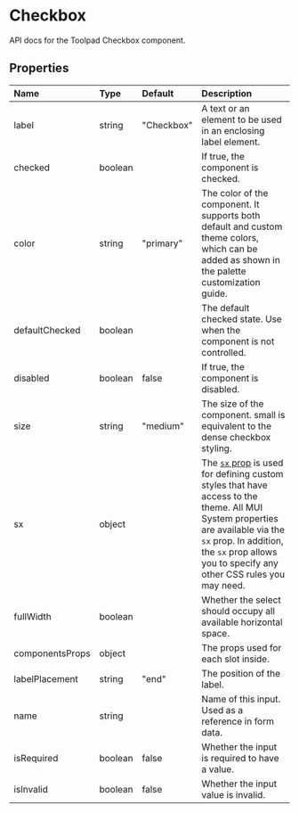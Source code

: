 <!-- This file has been auto-generated using `yarn docs:build:api`. -->

# Checkbox

<p class="description">API docs for the Toolpad Checkbox component.</p>

## Properties

| Name                                           | Type                                   | Default                                      | Description                                                                                                                                                                                                                                                                          |
| :--------------------------------------------- | :------------------------------------- | :------------------------------------------- | :----------------------------------------------------------------------------------------------------------------------------------------------------------------------------------------------------------------------------------------------------------------------------------- |
| <span class="prop-name">label</span>           | <span class="prop-type">string</span>  | <span class="prop-default">"Checkbox"</span> | A text or an element to be used in an enclosing label element.                                                                                                                                                                                                                       |
| <span class="prop-name">checked</span>         | <span class="prop-type">boolean</span> |                                              | If true, the component is checked.                                                                                                                                                                                                                                                   |
| <span class="prop-name">color</span>           | <span class="prop-type">string</span>  | <span class="prop-default">"primary"</span>  | The color of the component. It supports both default and custom theme colors, which can be added as shown in the palette customization guide.                                                                                                                                        |
| <span class="prop-name">defaultChecked</span>  | <span class="prop-type">boolean</span> |                                              | The default checked state. Use when the component is not controlled.                                                                                                                                                                                                                 |
| <span class="prop-name">disabled</span>        | <span class="prop-type">boolean</span> | <span class="prop-default">false</span>      | If true, the component is disabled.                                                                                                                                                                                                                                                  |
| <span class="prop-name">size</span>            | <span class="prop-type">string</span>  | <span class="prop-default">"medium"</span>   | The size of the component. small is equivalent to the dense checkbox styling.                                                                                                                                                                                                        |
| <span class="prop-name">sx</span>              | <span class="prop-type">object</span>  |                                              | The [`sx` prop](https://mui.com/system/getting-started/the-sx-prop/) is used for defining custom styles that have access to the theme. All MUI System properties are available via the `sx` prop. In addition, the `sx` prop allows you to specify any other CSS rules you may need. |
| <span class="prop-name">fullWidth</span>       | <span class="prop-type">boolean</span> |                                              | Whether the select should occupy all available horizontal space.                                                                                                                                                                                                                     |
| <span class="prop-name">componentsProps</span> | <span class="prop-type">object</span>  |                                              | The props used for each slot inside.                                                                                                                                                                                                                                                 |
| <span class="prop-name">labelPlacement</span>  | <span class="prop-type">string</span>  | <span class="prop-default">"end"</span>      | The position of the label.                                                                                                                                                                                                                                                           |
| <span class="prop-name">name</span>            | <span class="prop-type">string</span>  |                                              | Name of this input. Used as a reference in form data.                                                                                                                                                                                                                                |
| <span class="prop-name">isRequired</span>      | <span class="prop-type">boolean</span> | <span class="prop-default">false</span>      | Whether the input is required to have a value.                                                                                                                                                                                                                                       |
| <span class="prop-name">isInvalid</span>       | <span class="prop-type">boolean</span> | <span class="prop-default">false</span>      | Whether the input value is invalid.                                                                                                                                                                                                                                                  |
